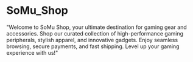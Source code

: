 # SoMu_Shop
 "Welcome to SoMu Shop, your ultimate destination for gaming gear and accessories. Shop our curated collection of high-performance gaming peripherals, stylish apparel, and innovative gadgets. Enjoy seamless browsing, secure payments, and fast shipping. Level up your gaming experience with us!"
